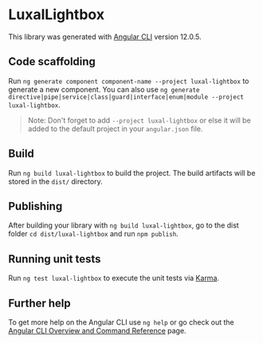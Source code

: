 # LuxalLightbox

This library was generated with [Angular CLI](https://github.com/angular/angular-cli) version 12.0.5.

## Code scaffolding

Run `ng generate component component-name --project luxal-lightbox` to generate a new component. You can also use `ng generate directive|pipe|service|class|guard|interface|enum|module --project luxal-lightbox`.
> Note: Don't forget to add `--project luxal-lightbox` or else it will be added to the default project in your `angular.json` file. 

## Build

Run `ng build luxal-lightbox` to build the project. The build artifacts will be stored in the `dist/` directory.

## Publishing

After building your library with `ng build luxal-lightbox`, go to the dist folder `cd dist/luxal-lightbox` and run `npm publish`.

## Running unit tests

Run `ng test luxal-lightbox` to execute the unit tests via [Karma](https://karma-runner.github.io).

## Further help

To get more help on the Angular CLI use `ng help` or go check out the [Angular CLI Overview and Command Reference](https://angular.io/cli) page.
